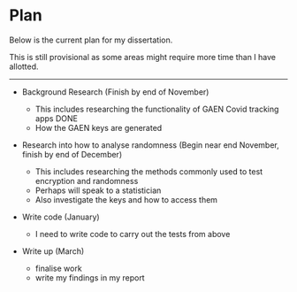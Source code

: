# Plan

Below is the current plan for my dissertation. 

This is still provisional as some areas might require more time than I have allotted. 

---

- Background Research (Finish by end of November)
   - This includes researching the functionality of GAEN Covid tracking apps DONE
   - How the GAEN keys are generated 

- Research into how to analyse randomness (Begin near end November, finish by end of December)
   - This includes researching the methods commonly used to test encryption and randomness
   - Perhaps will speak to a statistician
   - Also investigate the keys and how to access them

- Write code (January)
   - I need to write code to carry out the tests from above

 - Write up (March)
    - finalise work
    - write my findings in my report
